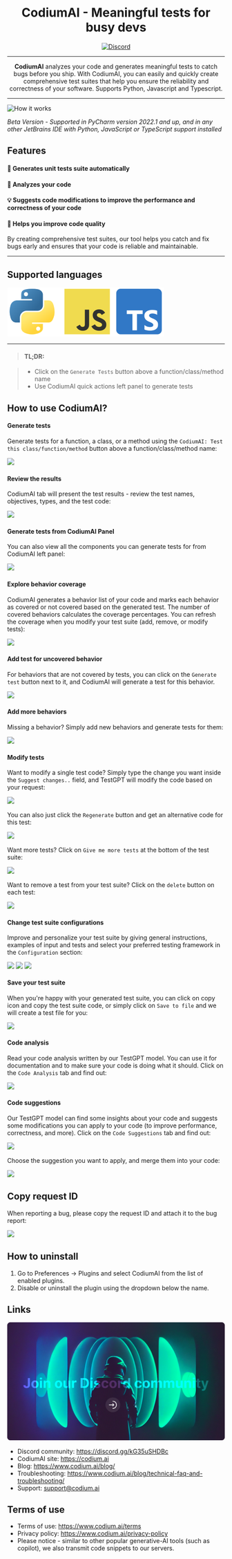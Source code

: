 <div align="center">

# CodiumAI - Meaningful tests for busy devs

[![Discord](https://badgen.net/badge/icon/discord?icon=discord&label&color=purple)](https://discord.gg/kG35uSHDBc)

---

**CodiumAI** analyzes your code and generates meaningful tests to catch bugs before you ship. With CodiumAI, you can easily and quickly create comprehensive test suites that help you ensure the reliability and correctness of your software. Supports Python, Javascript and Typescript.

---

</div>

![How it works](https://raw.githubusercontent.com/Codium-ai/codiumai-jetbrains-release/main/media/docs/JB0.5.22.gif)

_Beta Version - Supported in PyCharm version 2022.1 and up, and in any other JetBrains IDE with Python, JavaScript or TypeScript support installed_

## Features

#### 🤖 Generates unit tests suite automatically

#### 🔬 Analyzes your code

#### 💡 Suggests code modifications to improve the performance and correctness of your code

#### 🚀 Helps you improve code quality

By creating comprehensive test suites, our tool helps you catch and fix bugs early and ensures that your code is reliable and maintainable.

---

## Supported languages

![](https://raw.githubusercontent.com/Codium-ai/codiumai-vscode-release/main/media/docs/supported.png)

---

> #### TL;DR:

> - Click on the `Generate Tests` button above a function/class/method name
> - Use CodiumAI quick actions left panel to generate tests

## How to use CodiumAI?

#### Generate tests 
Generate tests for a function, a class, or a method using the `CodiumAI: Test this class/function/method` button above a function/class/method name:

![](https://raw.githubusercontent.com/Codium-ai/codiumai-jetbrains-release/main/media/docs/GenerateTests.png)

#### Review the results
CodiumAI tab will present the test results - review the test names, objectives, types, and the test code:

![](https://raw.githubusercontent.com/Codium-ai/codiumai-jetbrains-release/main/media/docs/ReviewResults.png)

#### Generate tests from CodiumAI Panel

You can also view all the components you can generate tests for from CodiumAI left panel:

![](https://raw.githubusercontent.com/Codium-ai/codiumai-jetbrains-release/main/media/docs/QuickActions-Tests.png)

#### Explore behavior coverage

CodiumAI generates a behavior list of your code and marks each behavior as covered or not covered based on the generated test.
The number of covered behaviors calculates the coverage percentages.
You can refresh the coverage when you modify your test suite (add, remove, or modify tests):

![](https://raw.githubusercontent.com/Codium-ai/codiumai-jetbrains-release/main/media/docs/BehaviorCoverage.png)

#### Add test for uncovered behavior

For behaviors that are not covered by tests, you can click on the `Generate test` button next to it, and CodiumAI will generate a test
for this behavior.

![](https://raw.githubusercontent.com/Codium-ai/codiumai-jetbrains-release/main/media/docs/AddTestForBehavior.png)

#### Add more behaviors

Missing a behavior? Simply add new behaviors and generate tests for them:

![](https://raw.githubusercontent.com/Codium-ai/codiumai-jetbrains-release/main/media/docs/AddBehavior.png)

#### Modify tests
Want to modify a single test code? Simply type the change you want inside the `Suggest changes..` field, and TestGPT will modify the code based on your request:

![](https://raw.githubusercontent.com/Codium-ai/codiumai-jetbrains-release/main/media/docs/SuggestChanges.png)

You can also just click the `Regenerate` button and get an alternative code for this test:

![](https://raw.githubusercontent.com/Codium-ai/codiumai-jetbrains-release/main/media/docs/RegenerateSingleTest.png)

Want more tests? Click on `Give me more tests` at the bottom of the test suite:

![](https://raw.githubusercontent.com/Codium-ai/codiumai-jetbrains-release/main/media/docs/RequestMoreTests.png)

Want to remove a test from your test suite? Click on the `delete` button on each test:

![](https://raw.githubusercontent.com/Codium-ai/codiumai-jetbrains-release/main/media/docs/DeleteSingleTest.png)

#### Change test suite configurations
Improve and personalize your test suite by giving general instructions, examples of input and tests and select your preferred testing framework in the `Configuration` section:

![](https://raw.githubusercontent.com/Codium-ai/codiumai-jetbrains-release/main/media/docs/AddTestExample.png)
![](https://raw.githubusercontent.com/Codium-ai/codiumai-jetbrains-release/main/media/docs/ChangeGeneralConfiguration.png)
![](https://raw.githubusercontent.com/Codium-ai/codiumai-jetbrains-release/main/media/docs/ModifyFramework.png)

#### Save your test suite
When you're happy with your generated test suite, you can click on copy icon and copy the test suite code, or simply click on `Save to file` and we will create a test file for you:

![](https://raw.githubusercontent.com/Codium-ai/codiumai-jetbrains-release/main/media/docs/OpenCopy.png)

#### Code analysis
Read your code analysis written by our TestGPT model. You can use it for documentation and to make sure your code is doing what it should. Click on the `Code Analysis` tab and find out:

![](https://raw.githubusercontent.com/Codium-ai/codiumai-jetbrains-release/main/media/docs/CodeAnalysis.png)

#### Code suggestions

Our TestGPT model can find some insights about your code and suggests some modifications you can apply to your code (to improve performance, correctness, and more). Click on the `Code Suggestions` tab and find out:

![](https://raw.githubusercontent.com/Codium-ai/codiumai-jetbrains-release/main/media/docs/CodeSuggestions.png)

Choose the suggestion you want to apply, and merge them into your code:

![](https://raw.githubusercontent.com/Codium-ai/codiumai-jetbrains-release/main/media/docs/MergeSuggestions.png)

## Copy request ID

When reporting a bug, please copy the request ID and attach it to the bug report:

![](https://raw.githubusercontent.com/Codium-ai/codiumai-jetbrains-release/main/media/docs/RequestID.png)


## How to uninstall

1. Go to Preferences -> Plugins and select CodiumAI from the list of enabled plugins.
2. Disable or uninstall the plugin using the dropdown below the name.

## Links

[![Join our Discord community](https://raw.githubusercontent.com/Codium-ai/codiumai-vscode-release/main/media/docs/Joincommunity.png)](https://discord.gg/kG35uSHDBc)

- Discord community: https://discord.gg/kG35uSHDBc
- CodiumAI site: https://codium.ai
- Blog: https://www.codium.ai/blog/
- Troubleshooting: https://www.codium.ai/blog/technical-faq-and-troubleshooting/
- Support: support@codium.ai

## Terms of use

- Terms of use: https://www.codium.ai/terms
- Privacy policy: https://www.codium.ai/privacy-policy
- Please notice - similar to other popular generative-AI tools (such as copilot), we also transmit code snippets to our servers.
